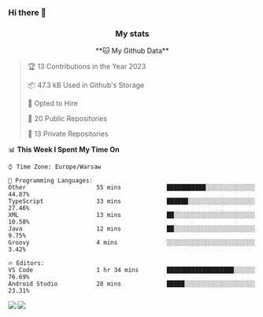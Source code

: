 ### Hi there 👋

<!--
**DamianKocjan/DamianKocjan** is a ✨ _special_ ✨ repository because its `README.md` (this file) appears on your GitHub profile.

Here are some ideas to get you started:

- 🔭 I’m currently working on ...
- 🌱 I’m currently learning ...
- 👯 I’m looking to collaborate on ...
- 🤔 I’m looking for help with ...
- 💬 Ask me about ...
- 📫 How to reach me: ...
- 😄 Pronouns: ...
- ⚡ Fun fact: ...
-->

<h3 align="center">My stats</h3>

<p align="center">
    <!--START_SECTION:waka-->
**🐱 My Github Data** 

> 🏆 13 Contributions in the Year 2023
 > 
> 📦 47.3 kB Used in Github's Storage 
 > 
> 💼 Opted to Hire
 > 
> 📜 20 Public Repositories 
 > 
> 🔑 13 Private Repositories  
 > 
📊 **This Week I Spent My Time On** 

```text
⌚︎ Time Zone: Europe/Warsaw

💬 Programming Languages: 
Other                    55 mins             ███████████░░░░░░░░░░░░░░   44.87% 
TypeScript               33 mins             ██████░░░░░░░░░░░░░░░░░░░   27.46% 
XML                      13 mins             ██░░░░░░░░░░░░░░░░░░░░░░░   10.58% 
Java                     12 mins             ██░░░░░░░░░░░░░░░░░░░░░░░   9.75% 
Groovy                   4 mins              ░░░░░░░░░░░░░░░░░░░░░░░░░   3.42%

🔥 Editors: 
VS Code                  1 hr 34 mins        ███████████████████░░░░░░   76.69% 
Android Studio           28 mins             █████░░░░░░░░░░░░░░░░░░░░   23.31%

```


<!--END_SECTION:waka-->
</p>

<img align="left" src="https://github-readme-stats.vercel.app/api?username=DamianKocjan&&layout=compact&count_private=true&show_icons=true&hide_border=true&include_all_commits=true&bg_color=0D1117&title_color=FFFFFF&text_color=FFFFFF&icon_color=FFFFFF">
<img align="left" src="https://github-readme-stats.vercel.app/api/top-langs/?username=DamianKocjan&layout=compact&hide_border=true&card_width=250&bg_color=0D1117&title_color=FFFFFF&text_color=FFFFFF&icon_color=FFFFFF">
